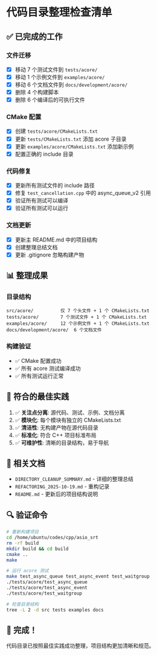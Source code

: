 # 代码目录整理检查清单

## ✅ 已完成的工作

### 文件迁移
- [x] 移动 7 个测试文件到 `tests/acore/`
- [x] 移动 1 个示例文件到 `examples/acore/`
- [x] 移动 6 个文档文件到 `docs/development/acore/`
- [x] 删除 4 个构建脚本
- [x] 删除 6 个编译后的可执行文件

### CMake 配置
- [x] 创建 `tests/acore/CMakeLists.txt`
- [x] 更新 `tests/CMakeLists.txt` 添加 acore 子目录
- [x] 更新 `examples/acore/CMakeLists.txt` 添加新示例
- [x] 配置正确的 include 目录

### 代码修复
- [x] 更新所有测试文件的 include 路径
- [x] 修复 `test_cancellation.cpp` 中的 async_queue_v2 引用
- [x] 验证所有测试可以编译
- [x] 验证所有测试可以运行

### 文档更新
- [x] 更新主 README.md 中的项目结构
- [x] 创建整理总结文档
- [x] 更新 .gitignore 忽略构建产物

## 📊 整理成果

### 目录结构
```
src/acore/          仅 7 个头文件 + 1 个 CMakeLists.txt
tests/acore/        7 个测试文件 + 1 个 CMakeLists.txt
examples/acore/     12 个示例文件 + 1 个 CMakeLists.txt
docs/development/acore/  6 个文档文件
```

### 构建验证
- ✅ CMake 配置成功
- ✅ 所有 acore 测试编译成功
- ✅ 所有测试运行正常

## 🎯 符合的最佳实践

1. ✅ **关注点分离**: 源代码、测试、示例、文档分离
2. ✅ **模块化**: 每个模块有独立的 CMakeLists.txt
3. ✅ **清洁性**: 无构建产物在源代码目录
4. ✅ **标准化**: 符合 C++ 项目标准布局
5. ✅ **可维护性**: 清晰的目录结构，易于导航

## 📝 相关文档

- `DIRECTORY_CLEANUP_SUMMARY.md` - 详细的整理总结
- `REFACTORING_2025-10-19.md` - 重构记录
- `README.md` - 更新后的项目结构说明

## 🔍 验证命令

```bash
# 重新构建项目
cd /home/ubuntu/codes/cpp/asio_srt
rm -rf build
mkdir build && cd build
cmake ..
make

# 运行 acore 测试
make test_async_queue test_async_event test_waitgroup
./tests/acore/test_async_queue
./tests/acore/test_async_event
./tests/acore/test_waitgroup

# 检查目录结构
tree -L 2 -d src tests examples docs
```

## 🎉 完成！

代码目录已按照最佳实践成功整理，项目结构更加清晰和规范。

